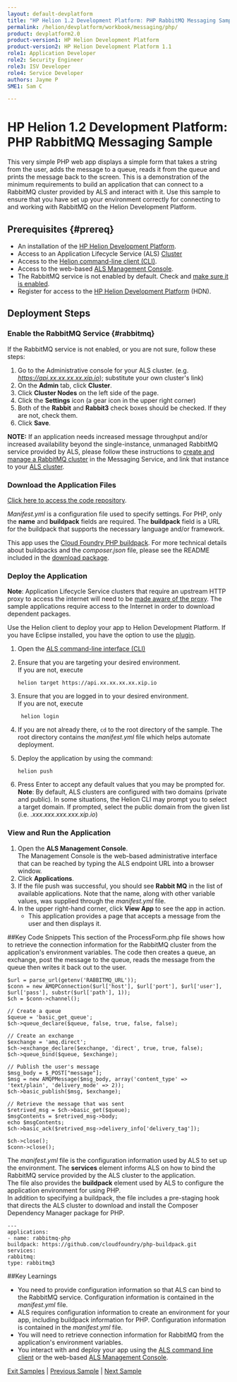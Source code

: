 ```yaml
---
layout: default-devplatform
title: "HP Helion 1.2 Development Platform: PHP RabbitMQ Messaging Sample"
permalink: /helion/devplatform/workbook/messaging/php/
product: devplatform2.0
product-version1: HP Helion Development Platform
product-version2: HP Helion Development Platform 1.1
role1: Application Developer
role2: Security Engineer
role3: ISV Developer 
role4: Service Developer
authors: Jayme P
SME1: Sam C

---
```

<!--UNDER REVISION-->

# HP Helion 1.2 Development Platform: PHP RabbitMQ Messaging Sample


This very simple PHP web app displays a simple form that takes a string from the user, adds the message to a queue, reads it from the queue and prints the message back to the screen. This is a demonstration of the minimum requirements to build an application that can connect to a RabbitMQ cluster provided by ALS and interact with it. Use this sample to ensure that you have set up your environment correctly for connecting to and working with RabbitMQ on the Helion Development Platform. 

## Prerequisites {#prereq}

- An installation of the [HP Helion Development Platform](/helion/devplatform/install/).
- Access to an Application Lifecycle Service (ALS) [Cluster](/helion/devplatform/als/admin/cluster/)
- Access to the [Helion command-line client (CLI)](/helion/devplatform/als/user/client/).
- Access to the web-based [ALS Management Console](/helion/devplatform/als/user/console/).
- The RabbitMQ service is not enabled by default. Check and [make sure it is enabled](#rabbitmq).
- Register for access to the [HP Helion Development Platform](https://helion.hpwsportal.com/catalog.html#/Home/Show) (HDN).

<!--## One-Button Deployment to HP Helion

You can deploy this app automatically with the button below or with the manual 
instructions further down. But before you push the button, ensure that you have taken care of the [prerequisites](#prereq).

<a href="https://deploynow.hpcloud.com/?repoUrl=https://github.com/HelionDevPlatform/helion-rabbitmq-php"><img src="media/deploynow.png"/></a>
-->
## Deployment Steps

### Enable the RabbitMQ Service {#rabbitmq}
If the RabbitMQ service is not enabled, or you are not sure, follow these steps:

1. Go to the Administrative console for your ALS cluster. (e.g. *https://api.xx.xx.xx.xx.xip.io*);  substitute your own cluster's link)
1. On the **Admin** tab, click **Cluster**.
2. Click **Cluster Nodes** on the left side of the page.
1. Click the **Settings** icon (a gear icon in the upper right corner)
1. Both of the **Rabbit** and **Rabbit3** check boxes should be checked. If they are not, check them.
1. Click **Save**.

**NOTE:** If an application needs increased message throughput and/or increased availability beyond the single-instance, unmanaged RabbitMQ service provided by ALS, please follow these instructions to [create and manage a RabbitMQ cluster](/helion/devplatform/messageservice/) in the Messaging Service, and link that instance to your [ALS cluster](/helion/devplatform/msgaas/als/).

### Download the Application Files
[Click here to access the code repository](https://github.com/HelionDevPlatform/helion-rabbitmq-php/).

*Manifest.yml* is a configuration file used to specify settings. For PHP, only the **name** and **buildpack** fields are required. The **buildpack** field is a URL for the buildpack that supports the necessary language and/or framework.

This app uses the [Cloud Foundry PHP buildpack](https://github.com/cloudfoundry/php-buildpack). For more technical details about buildpacks and the *composer.json* file, please see the README included in the [download package](https://github.com/HelionDevPlatform/helion-rabbitmq-php/).

### Deploy the Application
**Note**: Application Lifecycle Service clusters that require an upstream HTTP proxy to access the internet will need to be [made aware of the proxy](/helion/devplatform/als/admin/server/configuration/#staging-cache-app-http-proxy). The sample applications require access to the Internet in order to download dependent packages. 

Use the Helion client to deploy your app to Helion Development Platform.  If you have Eclipse installed, you have the option to use the [plugin](/helion/devplatform/eclipse/).

1.	Open the [ALS command-line interface (CLI)](/helion/devplatform/als/user/reference/client-ref/)
3.	Ensure that you are targeting your desired environment.  <br /> If you are not, execute
	
		helion target https://api.xx.xx.xx.xx.xip.io	


1. Ensure that you are logged in to your desired environment.  <br />If you are not, execute
	
		helion login
		
4.	If you are not already there, `cd` to the root directory of the sample. The 
  root directory contains the *manifest.yml* file which helps automate deployment.
5.	Deploy the application by using the command:
	
		helion push
	
6.	Press Enter to accept any default values that you may be prompted for. <br />**Note**: By default, ALS clusters are configured with two domains (private and public). In some situations, the Helion CLI may prompt you to select a target domain. If prompted, select the public domain from the given list (i.e. *<app-name>.xxx.xxx.xxx.xxx.xip.io*)

### View and Run the Application
1. Open the **ALS Management Console**.  <br /> The Management Console is the web-based administrative interface that can be reached by typing the ALS endpoint URL into a browser window.
1. Click **Applications**.
1. If the file push was successful, you should see **Rabbit MQ** in the list of available applications. Note that the name, along with other variable values, was supplied through the *manifest.yml* file.
1. In the upper right-hand corner, click **View App** to see the app in action.
	-  This application provides a page that accepts a message from the user and then displays it.

##Key Code Snippets
This section of the ProcessForm.php file shows how to retrieve the connection information for the RabbitMQ cluster from the application's environment variables. The code then creates a queue, an exchange, post the message to the queue, reads the message from the queue then writes it back out to the user.

	$url = parse_url(getenv('RABBITMQ_URL'));
	$conn = new AMQPConnection($url['host'], $url['port'], $url['user'], $url['pass'], substr($url['path'], 1));
	$ch = $conn->channel();

	// Create a queue
	$queue = 'basic_get_queue';
	$ch->queue_declare($queue, false, true, false, false); 

	// Create an exchange
	$exchange = 'amq.direct';
	$ch->exchange_declare($exchange, 'direct', true, true, false);
	$ch->queue_bind($queue, $exchange);

	// Publish the user's message
	$msg_body = $_POST["message"];
	$msg = new AMQPMessage($msg_body, array('content_type' => 'text/plain', 'delivery_mode' => 2));
	$ch->basic_publish($msg, $exchange);

	// Retrieve the message that was sent
	$retrived_msg = $ch->basic_get($queue);
	$msgContents = $retrived_msg->body;
	echo $msgContents;
	$ch->basic_ack($retrived_msg->delivery_info['delivery_tag']);

	$ch->close();
	$conn->close(); 

 The *manifest.yml* file is the configuration information used by ALS to set up the environment. The **services** element informs ALS on how to bind the RabbitMQ service provided by the ALS cluster to the application. <br />The file also provides the **buildpack** element used by ALS to configure the application environment for using PHP.<br />In addition to specifying a buildpack, the file includes a pre-staging hook that directs the ALS cluster to download and install the Composer Dependency Manager package for PHP. 

	---
	applications:
	- name: rabbitmq-php
	buildpack: https://github.com/cloudfoundry/php-buildpack.git
	services:
	rabbitmq:
	type: rabbitmq3 

##Key Learnings

- You need to provide configuration information so that ALS can bind to the RabbitMQ service. Configuration information is contained in the *manifest.yml* file.
- ALS requires configuration information to create an environment for your app, including buildpack information for PHP. Configuration information is contained in the *manifest.yml* file.
- You will need to retrieve connection information for RabbitMQ from the application's environment variables.
- You interact with and deploy your app using the [ALS command line client](/helion/devplatform/als/user/reference/client-ref/) or the web-based [ALS Management Console](/helion/devplatform/als/user/console/).

[Exit Samples](/helion/devplatform/appdev/) | [Previous Sample](/helion/devplatform/workbook/database/php/) | [Next Sample](/helion/devplatform/workbook/helloworld/php/)
 
